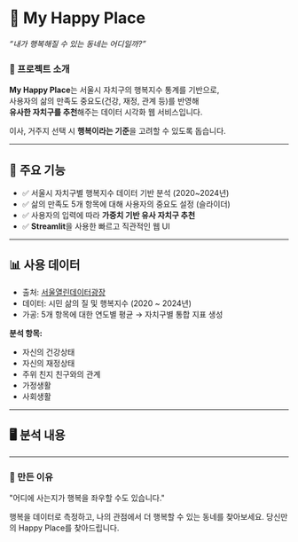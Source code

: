 # 🏡 My Happy Place  
_“내가 행복해질 수 있는 동네는 어디일까?”_

### 📌 프로젝트 소개
**My Happy Place**는 서울시 자치구의 행복지수 통계를 기반으로,  
사용자의 삶의 만족도 중요도(건강, 재정, 관계 등)를 반영해  
**유사한 자치구를 추천**해주는 데이터 시각화 웹 서비스입니다.

이사, 거주지 선택 시 **행복이라는 기준**을 고려할 수 있도록 돕습니다.

---

## 🎯 주요 기능
- ✅ 서울시 자치구별 행복지수 데이터 기반 분석 (2020~2024년)
- ✅ 삶의 만족도 5개 항목에 대해 사용자의 중요도 설정 (슬라이더)
- ✅ 사용자의 입력에 따라 **가중치 기반 유사 자치구 추천**
- ✅ **Streamlit**을 사용한 빠르고 직관적인 웹 UI

---

## 📊 사용 데이터
- 출처: [서울열린데이터광장](https://data.seoul.go.kr)
- 데이터: 시민 삶의 질 및 행복지수 (2020 ~ 2024년)
- 가공: 5개 항목에 대한 연도별 평균 → 자치구별 통합 지표 생성

**분석 항목:**
- 자신의 건강상태  
- 자신의 재정상태  
- 주위 친지 친구와의 관계  
- 가정생활  
- 사회생활
---
## 🖥️ 분석 내용




---

### 🙏 만든 이유
"어디에 사는지가 행복을 좌우할 수도 있습니다."

행복을 데이터로 측정하고, 나의 관점에서 더 행복할 수 있는 동네를 찾아보세요.
당신만의 Happy Place를 찾아드립니다.
